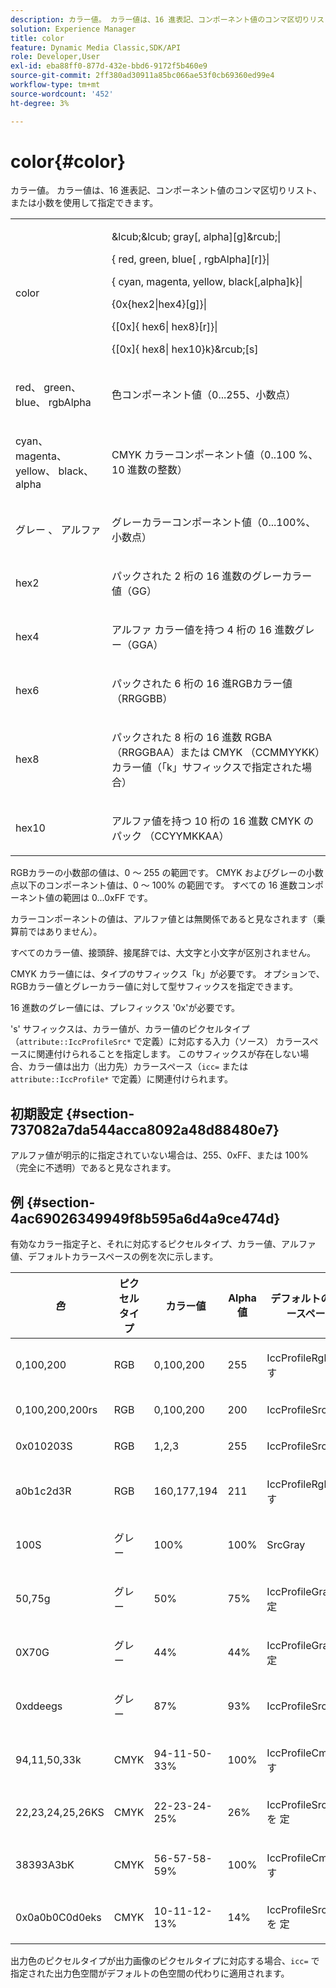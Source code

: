 ```yaml
---
description: カラー値。 カラー値は、16 進表記、コンポーネント値のコンマ区切りリスト、または小数を使用して指定できます。
solution: Experience Manager
title: color
feature: Dynamic Media Classic,SDK/API
role: Developer,User
exl-id: eba88ff0-877d-432e-bbd6-9172f5b460e9
source-git-commit: 2ff380ad30911a85bc066ae53f0cb69360ed99e4
workflow-type: tm+mt
source-wordcount: '452'
ht-degree: 3%

---
```


# color{#color}

カラー値。 カラー値は、16 進表記、コンポーネント値のコンマ区切りリスト、または小数を使用して指定できます。

<table id="simpletable_9EBE66066E854ABE978F8F7ADC66BDE3"> 
 <tr class="strow"> 
  <td class="stentry"> <p><span class="codeph"> <span class="varname"> color</span> </span> </p></td> 
  <td class="stentry"> <p> <span class="codeph">&amp;lcub;&amp;lcub;<span class="varname"> gray</span>[,<span class="varname"> alpha</span>][g]&amp;rcub;|</span> </p> <p> <span class="codeph"> {<span class="varname"> red</span>,<span class="varname"> green</span>,<span class="varname"> blue</span>[ ,<span class="varname"> rgbAlpha</span>][r]}|</span> </p> <p> <span class="codeph"> {<span class="varname"> cyan</span>, <span class="varname"> magenta</span>, <span class="varname"> yellow</span>, <span class="varname"> black</span>[,alpha]k}|</span> </p> <p> <span class="codeph"> {0x{hex2|hex4}[g]}|</span> </p> <p> <span class="codeph">{[0x]{<span class="varname"> hex6</span>|<span class="varname"> hex8</span>}[r]}|</span> </p> <p> <span class="codeph"> {[0x]{<span class="varname"> hex8</span>|<span class="varname"> hex10</span>}k}&amp;rcub;[s]</span> </p> </td> 
 </tr> 
 <tr class="strow"> 
  <td class="stentry"> <p><span class="codeph"> <span class="varname"> red</span>、<span class="varname"> green</span>、<span class="varname"> blue</span>、<span class="varname"> rgbAlpha</span></span> </p> </td> 
  <td class="stentry"> <p>色コンポーネント値（0...255、小数点） </p> </td> 
 </tr> 
 <tr class="strow"> 
  <td class="stentry"> <p><span class="codeph"> <span class="varname"> cyan</span>、<span class="varname"> magenta</span>、<span class="varname"> yellow</span>、<span class="varname"> black</span>、<span class="varname"> alpha</span></span> </p></td> 
  <td class="stentry"> <p>CMYK カラーコンポーネント値（0..100 %、10 進数の整数） </p></td> 
 </tr> 
 <tr class="strow"> 
  <td class="stentry"> <p><span class="codeph"> <span class="varname"> グレー </span>、<span class="varname"> アルファ </span></span> </p> </td> 
  <td class="stentry"> <p>グレーカラーコンポーネント値（0...100%、小数点） </p> </td> 
 </tr> 
 <tr class="strow"> 
  <td class="stentry"> <p><span class="codeph"> <span class="varname"> hex2</span> </span> </p></td> 
  <td class="stentry"> <p>パックされた 2 桁の 16 進数のグレーカラー値（GG） </p></td> 
 </tr> 
 <tr class="strow"> 
  <td class="stentry"> <p><span class="codeph"> <span class="varname"> hex4</span> </span> </p> </td> 
  <td class="stentry"> <p>アルファ カラー値を持つ 4 桁の 16 進数グレー（GGA） </p> </td> 
 </tr> 
 <tr class="strow"> 
  <td class="stentry"> <p><span class="codeph"> <span class="varname"> hex6</span> </span> </p> </td> 
  <td class="stentry"> <p>パックされた 6 桁の 16 進RGBカラー値（RRGGBB） </p></td> 
 </tr> 
 <tr class="strow"> 
  <td class="stentry"> <p><span class="codeph"> <span class="varname"> hex8</span> </span> </p> </td> 
  <td class="stentry"> <p>パックされた 8 桁の 16 進数 RGBA （RRGGBAA）または CMYK （CCMMYYKK）カラー値（「k」サフィックスで指定された場合） </p></td> 
 </tr> 
 <tr class="strow"> 
  <td class="stentry"> <p><span class="codeph"> <span class="varname"> hex10</span> </span> </p></td> 
  <td class="stentry"> <p>アルファ値を持つ 10 桁の 16 進数 CMYK のパック （CCYYMKKAA） </p> </td> 
 </tr> 
</table>

RGBカラーの小数部の値は、0 ～ 255 の範囲です。 CMYK およびグレーの小数点以下のコンポーネント値は、0 ～ 100% の範囲です。 すべての 16 進数コンポーネント値の範囲は 0...0xFF です。

カラーコンポーネントの値は、アルファ値とは無関係であると見なされます（乗算前ではありません）。

すべてのカラー値、接頭辞、接尾辞では、大文字と小文字が区別されません。

CMYK カラー値には、タイプのサフィックス「k」が必要です。 オプションで、RGBカラー値とグレーカラー値に対して型サフィックスを指定できます。

16 進数のグレー値には、プレフィックス &#39;0x&#39;が必要です。

&#39;s&#39; サフィックスは、カラー値が、カラー値のピクセルタイプ （`attribute::IccProfileSrc*` で定義）に対応する入力（ソース） カラースペースに関連付けられることを指定します。 このサフィックスが存在しない場合、カラー値は出力（出力先）カラースペース（`icc=` または `attribute::IccProfile*` で定義）に関連付けられます。

## 初期設定 {#section-737082a7da544acca8092a48d88480e7}

アルファ値が明示的に指定されていない場合は、255、0xFF、または 100% （完全に不透明）であると見なされます。

## 例 {#section-4ac69026349949f8b595a6d4a9ce474d}

有効なカラー指定子と、それに対応するピクセルタイプ、カラー値、アルファ値、デフォルトカラースペースの例を次に示します。

<table id="table_1539E74A1EC545F1B5398D86A27079D1"> 
 <thead> 
  <tr> 
   <th class="entry"> <b> <i> 色 </i> </b> </th> 
   <th class="entry"> <b> ピクセルタイプ </b> </th> 
   <th class="entry"> <b> カラー値 </b> </th> 
   <th class="entry"> <b>Alpha値 </b> </th> 
   <th class="entry"> <b> デフォルトのカラースペース </b> </th> 
  </tr> 
 </thead>
 <tbody> 
  <tr> 
   <td> <p>0,100,200 </p> </td> 
   <td> <p>RGB </p> </td> 
   <td> <p>0,100,200 </p> </td> 
   <td> <p>255 </p> </td> 
   <td> <p> IccProfileRgb を <span class="codeph"> す </span> </p> </td> 
  </tr> 
  <tr> 
   <td> <p>0,100,200,200rs </p> </td> 
   <td> <p>RGB </p> </td> 
   <td> <p>0,100,200 </p> </td> 
   <td> <p>200 </p> </td> 
   <td> <p> <span class="codeph"> IccProfileSrcRgb</span> </p> </td> 
  </tr> 
  <tr> 
   <td> <p>0x010203S </p> </td> 
   <td> <p>RGB </p> </td> 
   <td> <p>1,2,3 </p> </td> 
   <td> <p>255 </p> </td> 
   <td> <p> <span class="codeph"> IccProfileSrcRgb</span> </p> </td> 
  </tr> 
  <tr> 
   <td> <p>a0b1c2d3R </p> </td> 
   <td> <p>RGB </p> </td> 
   <td> <p>160,177,194 </p> </td> 
   <td> <p>211 </p> </td> 
   <td> <p> IccProfileRgb を <span class="codeph"> す </span> </p> </td> 
  </tr> 
  <tr> 
   <td> <p>100S </p> </td> 
   <td> <p>グレー </p> </td> 
   <td> <p>100% </p> </td> 
   <td> <p>100% </p> </td> 
   <td> <p> <span class="codeph"> SrcGray</span> </p> </td> 
  </tr> 
  <tr> 
   <td> <p>50,75g </p> </td> 
   <td> <p>グレー </p> </td> 
   <td> <p>50% </p> </td> 
   <td> <p>75% </p> </td> 
   <td> <p> IccProfileGray<span class="codeph"> 指定 </span> </p> </td> 
  </tr> 
  <tr> 
   <td> <p>0X70G </p> </td> 
   <td> <p>グレー </p> </td> 
   <td> <p>44% </p> </td> 
   <td> <p>44% </p> </td> 
   <td> <p> IccProfileGray<span class="codeph"> 指定 </span> </p> </td> 
  </tr> 
  <tr> 
   <td> <p>0xddeegs </p> </td> 
   <td> <p>グレー </p> </td> 
   <td> <p>87% </p> </td> 
   <td> <p>93% </p> </td> 
   <td> <p> <span class="codeph"> IccProfileSrcGray </span> </p> </td> 
  </tr> 
  <tr> 
   <td> <p>94,11,50,33k </p> </td> 
   <td> <p>CMYK </p> </td> 
   <td> <p>94-11-50-33% </p> </td> 
   <td> <p>100% </p> </td> 
   <td> <p> IccProfileCmyk を <span class="codeph"> す </span> </p> </td> 
  </tr> 
  <tr> 
   <td> <p>22,23,24,25,26KS </p> </td> 
   <td> <p>CMYK </p> </td> 
   <td> <p>22-23-24-25% </p> </td> 
   <td> <p>26% </p> </td> 
   <td> <p> IccProfileSrcCmyk を <span class="codeph"> 定 </span> </p> </td> 
  </tr> 
  <tr> 
   <td> <p>38393A3bK </p> </td> 
   <td> <p>CMYK </p> </td> 
   <td> <p>56-57-58-59% </p> </td> 
   <td> <p>100% </p> </td> 
   <td> <p> IccProfileCmyk を <span class="codeph"> す </span> </p> </td> 
  </tr> 
  <tr> 
   <td> <p>0x0a0b0C0d0eks </p> </td> 
   <td> <p>CMYK </p> </td> 
   <td> <p>10-11-12-13% </p> </td> 
   <td> <p>14% </p> </td> 
   <td> <p> IccProfileSrcCmyk を <span class="codeph"> 定 </span> </p> </td> 
  </tr> 
 </tbody> 
</table>

出力色のピクセルタイプが出力画像のピクセルタイプに対応する場合、`icc=` で指定された出力色空間がデフォルトの色空間の代わりに適用されます。
